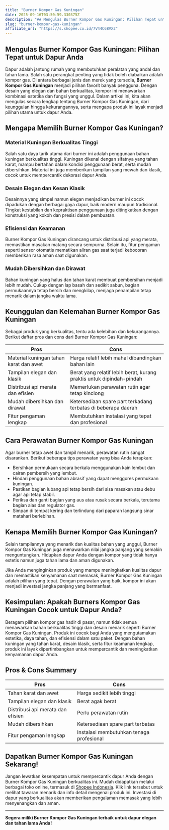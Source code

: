 ```yaml
---
title: "Burner Kompor Gas Kuningan"
date: 2025-09-16T03:50:59.330375Z
description: "## Mengulas Burner Kompor Gas Kuningan: Pilihan Tepat untuk Dapur Anda..."
slug: "burner-kompor-gas-kuningan"
affiliate_url: "https://s.shopee.co.id/7V44C68VX2"
---
```

## Mengulas Burner Kompor Gas Kuningan: Pilihan Tepat untuk Dapur Anda

Dapur adalah jantung rumah yang membutuhkan peralatan yang andal dan tahan lama. Salah satu perangkat penting yang tidak boleh diabaikan adalah kompor gas. Di antara berbagai jenis dan merek yang tersedia, **Burner Kompor Gas Kuningan** menjadi pilihan favorit banyak pengguna. Dengan desain yang elegan dan bahan berkualitas, kompor ini menawarkan kombinasi estetika dan fungsi yang unggul. Dalam artikel ini, kita akan mengulas secara lengkap tentang Burner Kompor Gas Kuningan, dari keunggulan hingga kekurangannya, serta mengapa produk ini layak menjadi pilihan utama untuk dapur Anda.

## Mengapa Memilih Burner Kompor Gas Kuningan?

### Material Kuningan Berkualitas Tinggi

Salah satu daya tarik utama dari burner ini adalah penggunaan bahan kuningan berkualitas tinggi. Kuningan dikenal dengan sifatnya yang tahan karat, mampu bertahan dalam kondisi penggunaan berat, serta mudah dibersihkan. Material ini juga memberikan tampilan yang mewah dan klasik, cocok untuk mempercantik dekorasi dapur Anda.

### Desain Elegan dan Kesan Klasik

Desainnya yang simpel namun elegan menjadikan burner ini cocok dipadukan dengan berbagai gaya dapur, baik modern maupun tradisional. Tingkat kestabilan dan kepraktisan penggunaan juga ditingkatkan dengan konstruksi yang kokoh dan presisi dalam pembuatan.

### Efisiensi dan Keamanan

 Burner Kompor Gas Kuningan dirancang untuk distribusi api yang merata, memastikan masakan matang secara sempurna. Selain itu, fitur pengaman seperti sensor otomatis mematikan aliran gas saat terjadi kebocoran memberikan rasa aman saat digunakan.

### Mudah Dibersihkan dan Dirawat

Bahan kuningan yang halus dan tahan karat membuat pembersihan menjadi lebih mudah. Cukup dengan lap basah dan sedikit sabun, bagian permukaannya tetap bersih dan mengkilap, menjaga penampilan tetap menarik dalam jangka waktu lama.

## Keunggulan dan Kelemahan Burner Kompor Gas Kuningan

Sebagai produk yang berkualitas, tentu ada kelebihan dan kekurangannya. Berikut daftar pros dan cons dari Burner Kompor Gas Kuningan:

| **Pros**                                    | **Cons**                                    |
|----------------------------------------------|--------------------------------------------|
| Material kuningan tahan karat dan awet     | Harga relatif lebih mahal dibandingkan bahan lain |
| Tampilan elegan dan klasik                 | Berat yang relatif lebih berat, kurang praktis untuk dipindah-pindah |
| Distribusi api merata dan efisien          | Memerlukan perawatan rutin agar tetap kinclong |
| Mudah dibersihkan dan dirawat             | Ketersediaan spare part terkadang terbatas di beberapa daerah |
| Fitur pengaman lengkap                     | Membutuhkan instalasi yang tepat dan profesional |

## Cara Perawatan Burner Kompor Gas Kuningan

Agar burner tetap awet dan tampil menarik, perawatan rutin sangat disarankan. Berikut beberapa tips perawatan yang bisa Anda terapkan:

- Bersihkan permukaan secara berkala menggunakan kain lembut dan cairan pembersih yang lembut.
- Hindari penggunaan bahan abrasif yang dapat menggores permukaan kuningan.
- Pastikan bagian lubang api tetap bersih dari sisa masakan atau debu agar api tetap stabil.
- Periksa dan ganti bagian yang aus atau rusak secara berkala, terutama bagian alas dan regulator gas.
- Simpan di tempat kering dan terlindung dari paparan langsung sinar matahari berlebihan.

## Kenapa Memilih Burner Kompor Gas Kuningan?

Selain tampilannya yang menarik dan kualitas bahan yang unggul, Burner Kompor Gas Kuningan juga menawarkan nilai jangka panjang yang semakin menguntungkan. Hidupkan dapur Anda dengan kompor yang tidak hanya estetis namun juga tahan lama dan aman digunakan.

Jika Anda menginginkan produk yang mampu meningkatkan kualitas dapur dan memastikan kenyamanan saat memasak, Burner Kompor Gas Kuningan adalah pilihan yang tepat. Dengan perawatan yang baik, kompor ini akan menjadi investasi jangka panjang yang bermanfaat.

## Kesimpulan: Apakah Burners Kompor Gas Kuningan Cocok untuk Dapur Anda?

Beragam pilihan kompor gas hadir di pasar, namun tidak semua menawarkan bahan berkualitas tinggi dan desain menarik seperti Burner Kompor Gas Kuningan. Produk ini cocok bagi Anda yang mengutamakan estetika, daya tahan, dan efisiensi dalam satu paket. Dengan bahan kuningan yang tahan karat, desain klasik, serta fitur keamanan lengkap, produk ini layak dipertimbangkan untuk mempercantik dan meningkatkan kenyamanan dapur Anda.

## Pros & Cons Summary

| **Pros**                                    | **Cons**                                    |
|----------------------------------------------|--------------------------------------------|
| Tahan karat dan awet                        | Harga sedikit lebih tinggi               |
| Tampilan elegan dan klasik                  | Berat agak berat                         |
| Distribusi api merata dan efisien          | Perlu perawatan rutin                   |
| Mudah dibersihkan                          | Ketersediaan spare part terbatas       |
| Fitur pengaman lengkap                     | Instalasi membutuhkan tenaga profesional |

## Dapatkan Burner Kompor Gas Kuningan Sekarang!

Jangan lewatkan kesempatan untuk mempercantik dapur Anda dengan Burner Kompor Gas Kuningan berkualitas ini. Mudah didapatkan melalui berbagai toko online, termasuk di [Shopee Indonesia](https://s.shopee.co.id/7V44C68VX2). Klik link tersebut untuk melihat tawaran menarik dan info detail mengenai produk ini. Investasi di dapur yang berkualitas akan memberikan pengalaman memasak yang lebih menyenangkan dan aman.

---

**Segera miliki Burner Kompor Gas Kuningan terbaik untuk dapur elegan dan tahan lama Anda!**